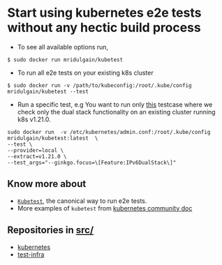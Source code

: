 # Start using kubernetes e2e tests without any hectic build process
+ To see all available options run,
```
$ sudo docker run mridulgain/kubetest
```
+ To run all e2e tests on your existing k8s cluster
```
$ sudo docker run -v /path/to/kubeconfig:/root/.kube/config mridulgain/kubetest --test
```
+ Run a specific test, e.g You want to run only [this](https://github.com/kubernetes/kubernetes/blob/release-1.21/test/e2e/network/dual_stack.go) testcase where we check only the dual stack functionality on an existing cluster running k8s v1.21.0.
```
sudo docker run  -v /etc/kubernetes/admin.conf:/root/.kube/config  mridulgain/kubetest:latest  \
--test \
--provider=local \
--extract=v1.21.0 \
--test_args="--ginkgo.focus=\[Feature:IPv6DualStack\]"
```
## Know more about
+ [```Kubetest```](https://github.com/kubernetes/test-infra/tree/master/kubetest), the canonical way to run e2e tests.
+ More examples of ```kubetest``` from [kubernetes community doc](https://github.com/kubernetes/community/blob/master/contributors/devel/sig-testing/e2e-tests.md)
## Repositories in [src/](./src/)
+ [kubernetes](https://github.com/kubernetes/kubernetes)
+ [test-infra](https://github.com/kubernetes/test-infra)
